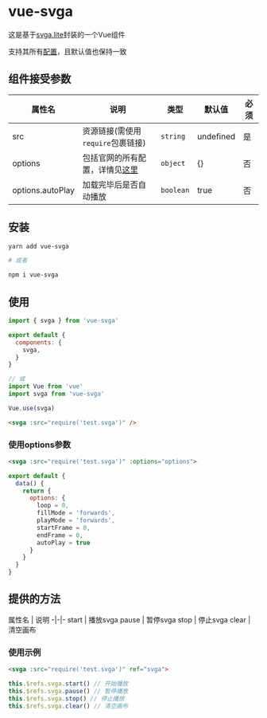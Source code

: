 # vue-svga

这是基于[svga.lite](https://github.com/svga/SVGAPlayer-Web-Lite)封装的一个Vue组件

支持其所有[配置](https://github.com/svga/SVGAPlayer-Web-Lite/blob/master/README.zh-CN.md#playerset-%E5%8F%82%E6%95%B0-)，且默认值也保持一致

## 组件接受参数

属性名 |  说明 | 类型 | 默认值 | 必须
-|-|-|-|-
src | 资源链接(需使用`require`包裹链接) | `string` | undefined | 是
options | 包括官网的所有配置，详情见[这里](https://github.com/svga/SVGAPlayer-Web-Lite/blob/master/README.zh-CN.md#playerset-%E5%8F%82%E6%95%B0-) | `object` | {} | 否
options.autoPlay | 加载完毕后是否自动播放 | `boolean` | true | 否

## 安装

```sh
yarn add vue-svga

# 或者

npm i vue-svga
```

## 使用

```javascript
import { svga } from 'vue-svga'

export default {
  components: {
    svga,
  }
}

// 或
import Vue from 'vue'
import svga from 'vue-svga'

Vue.use(svga)
```

```html
<svga :src="require('test.svga')" />
```

### 使用options参数

```html
<svga :src="require('test.svga')" :options="options">
```

```javascript
export default {
  data() {
    return {
      options: {
        loop = 0,
        fillMode = 'forwards',
        playMode = 'forwards',
        startFrame = 0,
        endFrame = 0,
        autoPlay = true
      }
    }
  }
}
```

## 提供的方法

属性名 |  说明
-|-|-
start | 播放svga
pause | 暂停svga
stop | 停止svga
clear | 清空画布

### 使用示例

```html
<svga :src="require('test.svga')" ref="svga">
```

```javascript
this.$refs.svga.start() // 开始播放
this.$refs.svga.pause() // 暂停播放
this.$refs.svga.stop() // 停止播放
this.$refs.svga.clear() // 清空画布
```